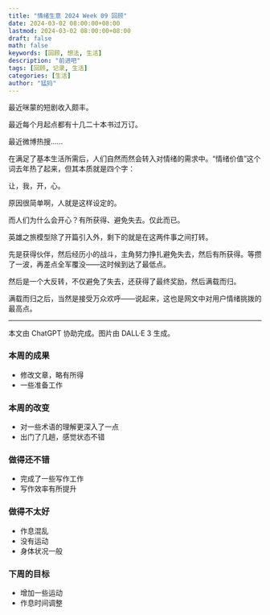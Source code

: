 ```yaml
---
title: "情绪生意 2024 Week 09 回顾"
date: 2024-03-02 08:00:00+08:00
lastmod: 2024-03-02 08:00:00+08:00
draft: false
math: false
keywords: [回顾, 想法, 生活]
description: "前进吧"
tags: [回顾, 记录, 生活]
categories: [生活]
author: "猛犸"
---
```


最近咪蒙的短剧收入颇丰。

最近每个月起点都有十几二十本书过万订。

最近微博热搜……

在满足了基本生活所需后，人们自然而然会转入对情绪的需求中。“情绪价值”这个词去年热了起来，但其本质就是四个字：

让，我，开，心。

原因很简单啊，人就是这样设定的。

而人们为什么会开心？有所获得、避免失去。仅此而已。

英雄之旅模型除了开篇引入外，剩下的就是在这两件事之间打转。

先是获得伙伴，然后经历小的战斗，主角努力挣扎避免失去，然后有所获得。等攒了一波，再差点全军覆没——这时候到达了最低点。

然后是一个大反转，不仅避免了失去，还获得了最终奖励，然后满载而归。

满载而归之后，当然是接受万众欢呼——说起来，这也是网文中对用户情绪挑拨的最高点。

---

本文由 ChatGPT 协助完成。图片由 DALL·E 3 生成。

### 本周的成果

- 修改文章，略有所得
- 一些准备工作

### 本周的改变

- 对一些术语的理解更深入了一点
- 出门了几趟，感觉状态不错

### 做得还不错

- 完成了一些写作工作
- 写作效率有所提升

### 做得不太好

- 作息混乱
- 没有运动
- 身体状况一般

### 下周的目标

- 增加一些运动
- 作息时间调整
